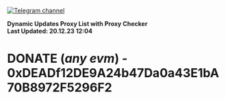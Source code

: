 [![Telegram channel](https://img.shields.io/endpoint?url=https://runkit.io/damiankrawczyk/telegram-badge/branches/master?url=https://t.me/n4z4v0d)](https://t.me/n4z4v0d) 

**Dynamic Updates Proxy List with Proxy Checker**  
**Last Updated: 20.12.23 12:04**

# DONATE (_any evm_) - 0xDEADf12DE9A24b47Da0a43E1bA70B8972F5296F2
